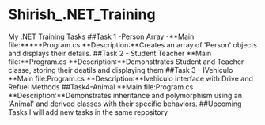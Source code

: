# Shirish_.NET_Training
My .NET Training Tasks
##Task 1 -Person Array
-**Main file:*****Program.cs
**Description:**Creates an array of 'Person' objects and displays their details.
##Task 2 - Student Teacher
**Main file:**Program.cs
**Description:**Demonsttrates Student and Teacher classe, storing their deatils and displaying them
##Task 3 - IVehiculo
**Main file:Program.cs
**Description:**Ivehiculo interface with Drive and Refuel Methods
##Task4-Animal
**Main file:Program.cs
**Description:**Demonstrates inheritance and polymorphism using an 'Animal' and derived classes with their specific behaviors.
##Upcoming Tasks
I will add new tasks in the same repository 

